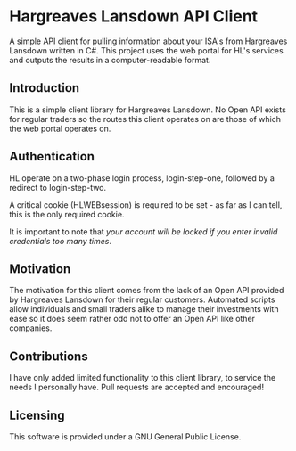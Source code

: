 # Hargreaves Lansdown API Client
A simple API client for pulling information about your ISA's from Hargreaves Lansdown written in C#. This project uses the web portal for HL's services and outputs the results in a computer-readable format.


## Introduction

This is a simple client library for Hargreaves Lansdown. No Open API exists for regular traders so the routes this client operates on are those of which the web portal operates on. 


## Authentication

HL operate on a two-phase login process, login-step-one, followed by a redirect to login-step-two.

A critical cookie (HLWEBsession) is required to be set - as far as I can tell, this is the only required cookie.

It is important to note that *your account will be locked if you enter invalid credentials too many times*.


## Motivation

The motivation for this client comes from the lack of an Open API provided by Hargreaves Lansdown for their regular customers. Automated scripts allow individuals and small traders alike to manage their investments with ease so it does seem rather odd not to offer an Open API like other companies.


## Contributions

I have only added limited functionality to this client library, to service the needs I personally have. Pull requests are accepted and encouraged!


## Licensing

This software is provided under a GNU General Public License.
